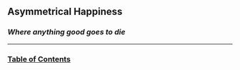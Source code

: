## Asymmetrical Happiness
### *Where anything good goes to die*
---

### [Table of Contents](#TableOfContents)